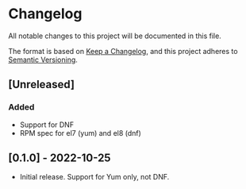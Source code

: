 # Changelog
All notable changes to this project will be documented in this file.

The format is based on [Keep a Changelog](https://keepachangelog.com/en/1.0.0/),
and this project adheres to [Semantic Versioning](https://semver.org/spec/v2.0.0.html).

## [Unreleased]
### Added
- Support for DNF
- RPM spec for el7 (yum) and el8 (dnf)

## [0.1.0] - 2022-10-25
- Initial release.
  Support for Yum only, not DNF.